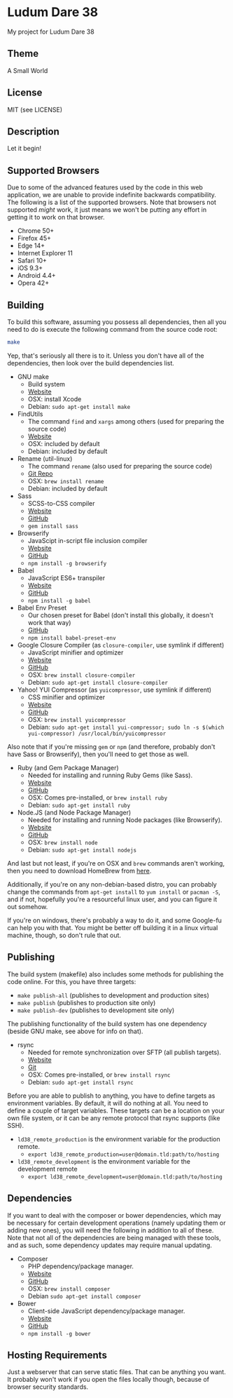 Ludum Dare 38
=============

My project for Ludum Dare 38

Theme
-----

A Small World

License
-------

MIT (see LICENSE)

Description
-----------

Let it begin!

Supported Browsers
------------------

Due to some of the advanced features used by the code in this web application,
we are unable to provide indefinite backwards compatibility. The following is a
list of the supported browsers. Note that browsers not supported *might* work,
it just means we won't be putting any effort in getting it to work on that
browser.

- Chrome 50+
- Firefox 45+
- Edge 14+
- Internet Explorer 11
- Safari 10+
- iOS 9.3+
- Android 4.4+
- Opera 42+

Building
--------

To build this software, assuming you possess all dependencies, then all you need
to do is execute the following command from the source code root:

```sh
make
```

Yep, that's seriously all there is to it. Unless you don't have all of the
dependencies, then look over the build dependencies list.

- GNU make
    - Build system
    - [Website](https://www.gnu.org/software/make/)
    - OSX: install Xcode
    - Debian: ```sudo apt-get install make```
- FindUtils
    - The command `find` and `xargs` among others (used for preparing the source code)
    - [Website](https://www.gnu.org/software/findutils/)
    - OSX: included by default
    - Debian: included by default
- Rename (util-linux)
    - The command `rename` (also used for preparing the source code)
    - [Git Repo](http://git.kernel.org/cgit/utils/util-linux/util-linux.git)
    - OSX: ```brew install rename```
    - Debian: included by default
- Sass
    - SCSS-to-CSS compiler
    - [Website](http://sass-lang.com/)
    - [GitHub](https://github.com/sass/sass)
    - ```gem install sass```
- Browserify
    - JavaScipt in-script file inclusion compiler
    - [Website](http://browserify.org/)
    - [GitHub](https://github.com/substack/node-browserify)
    - ```npm install -g browserify```
- Babel
    - JavaScript ES6+ transpiler
    - [Website](https://babeljs.io/)
    - [GitHub](https://github.com/babel/babel)
    - ```npm install -g babel```
- Babel Env Preset
    - Our chosen preset for Babel (don't install this globally, it doesn't work that way)
    - [GitHub](https://github.com/babel/babel-preset-env)
    - ```npm install babel-preset-env```
- Google Closure Compiler (as ```closure-compiler```, use symlink if different)
    - JavaScript minifier and optimizer
    - [Website](https://developers.google.com/closure/compiler/?hl=en)
    - [GitHub](https://github.com/google/closure-compiler)
    - OSX: ```brew install closure-compiler```
    - Debian: ```sudo apt-get install closure-compiler```
- Yahoo! YUI Compressor (as ```yuicompressor```, use symlink if different)
    - CSS minifier and optimizer
    - [Website](http://yui.github.io/yuicompressor/)
    - [GitHub](https://github.com/yui/yuicompressor)
    - OSX: ```brew install yuicompressor```
    - Debian: ```sudo apt-get install yui-compressor; sudo ln -s $(which yui-compressor) /usr/local/bin/yuicompressor```

Also note that if you're missing ```gem``` or ```npm``` (and therefore, probably
don't have Sass or Browserify), then you'll need to get those as well.

- Ruby (and Gem Package Manager)
    - Needed for installing and running Ruby Gems (like Sass).
    - [Website](https://www.ruby-lang.org/)
    - [GitHub](https://github.com/ruby/ruby)
    - OSX: Comes pre-installed, or ```brew install ruby```
    - Debian: ```sudo apt-get install ruby```
- Node.JS (and Node Package Manager)
    - Needed for installing and running Node packages (like Browserify).
    - [Website](https://nodejs.org/)
    - [GitHub](https://github.com/nodejs/node)
    - OSX: ```brew install node```
    - Debian: ```sudo apt-get install nodejs```

And last but not least, if you're on OSX and ```brew``` commands aren't working,
then you need to download HomeBrew from [here](http://brew.sh/).

Additionally, if you're on any non-debian-based distro, you can probably change
the commands from ```apt-get install``` to ```yum install``` or ```pacman -S```,
and if not, hopefully you're a resourceful linux user, and you can figure it out
somehow.

If you're on windows, there's probably a way to do it, and some Google-fu can
help you with that. You might be better off building it in a linux virtual
machine, though, so don't rule that out.

Publishing
----------

The build system (makefile) also includes some methods for publishing the code
online. For this, you have three targets:

- ```make publish-all``` (publishes to development and production sites)
- ```make publish``` (publishes to production site only)
- ```make publish-dev``` (publishes to development site only)

The publishing functionality of the build system has one dependency (beside GNU
make, see above for info on that).

- rsync
    - Needed for remote synchronization over SFTP (all publish targets).
    - [Website](https://rsync.samba.org/)
    - [Git](https://git.samba.org/rsync.git/?p=rsync.git)
    - OSX: Comes pre-installed, or ```brew install rsync```
    - Debian: ```sudo apt-get install rsync```

Before you are able to publish to anything, you have to define targets as
environment variables. By default, it will do nothing at all. You need to define
a couple of target variables. These targets can be a location on your own file
system, or it can be any remote protocol that rsync supports (like SSH).

- ```ld38_remote_production``` is the environment variable for the production remote.
    - ```export ld38_remote_production=user@domain.tld:path/to/hosting```
- ```ld38_remote_development``` is the environment variable for the development remote
    - ```export ld38_remote_development=user@domain.tld:path/to/hosting```

Dependencies
------------

If you want to deal with the composer or bower dependencies, which may be
necessary for certain development operations (namely updating them or adding new
ones), you will need the following in addition to all of these. Note that not
all of the dependencies are being managed with these tools, and as such, some
dependency updates may require manual updating.

- Composer
    - PHP dependency/package manager.
    - [Website](https://getcomposer.org/)
    - [GitHub](https://github.com/composer/composer)
    - OSX: ```brew install composer```
    - Debian ```sudo apt-get install composer```
- Bower
    - Client-side JavaScript dependency/package manager.
    - [Website](https://bower.io/)
    - [GitHub](https://github.com/bower/bower)
    - ```npm install -g bower```

Hosting Requirements
--------------------

Just a webserver that can serve static files. That can be anything you want. It
probably won't work if you open the files locally though, because of browser
security standards.
